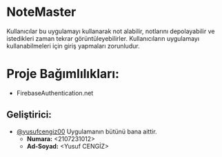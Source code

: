 # NoteMaster

Kullanıcılar bu uygulamayı kullanarak not alabilir, notlarını depolayabilir ve istedikleri zaman tekrar görüntüleyebilirler. Kullanıcıların uygulamayı kullanabilmeleri için giriş yapmaları zorunludur.

# Proje Bağımlılıkları:
- FirebaseAuthentication.net


## Geliştirici:

- [@yusufcengiz00](https://github.com/yusufcengiz00) Uygulamanın bütünü bana aittir.
    - **Numara:** <2107231012>
    - **Ad-Soyad:** <Yusuf CENGİZ>

